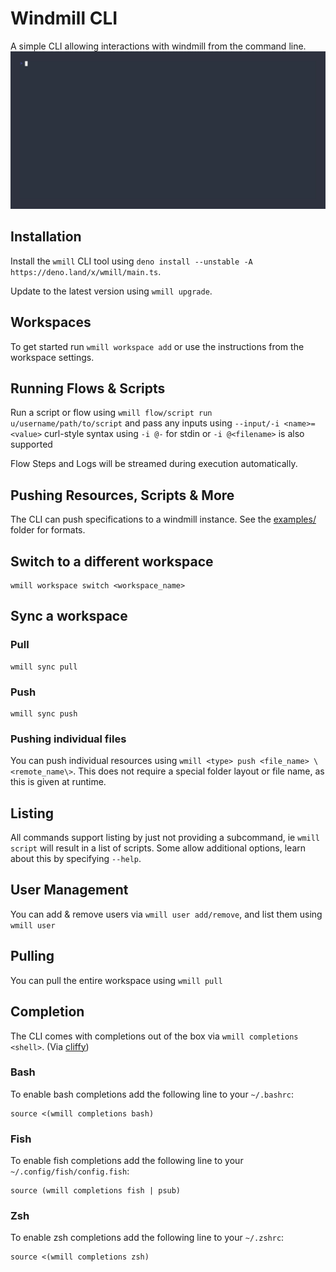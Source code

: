 # Windmill CLI

A simple CLI allowing interactions with windmill from the command line.
![](./vhs/output/setup.gif)

## Installation

Install the `wmill` CLI tool using
`deno install --unstable -A https://deno.land/x/wmill/main.ts`.

Update to the latest version using `wmill upgrade`.

## Workspaces

To get started run `wmill workspace add` or use the instructions from the
workspace settings.

## Running Flows & Scripts

Run a script or flow using `wmill flow/script run u/username/path/to/script` and
pass any inputs using `--input/-i <name>=<value>` curl-style syntax using
`-i @-` for stdin or `-i @<filename>` is also supported

Flow Steps and Logs will be streamed during execution automatically.

## Pushing Resources, Scripts & More

The CLI can push specifications to a windmill instance. See the
[examples/](./examples/) folder for formats.

## Switch to a different workspace

```
wmill workspace switch <workspace_name>
```

## Sync a workspace

### Pull

```
wmill sync pull
```

### Push

```
wmill sync push
```

### Pushing individual files

You can push individual resources using
`wmill <type> push <file_name> \<remote_name\>`. This does not require a special
folder layout or file name, as this is given at runtime.

## Listing

All commands support listing by just not providing a subcommand, ie
`wmill script` will result in a list of scripts. Some allow additional options,
learn about this by specifying `--help`.

## User Management

You can add & remove users via `wmill user add/remove`, and list them using
`wmill user`

## Pulling

You can pull the entire workspace using `wmill pull`

## Completion

The CLI comes with completions out of the box via `wmill completions <shell>`.
(Via [cliffy](https://cliffy.io/))

### Bash

To enable bash completions add the following line to your `~/.bashrc`:

```
source <(wmill completions bash)
```

### Fish

To enable fish completions add the following line to your
`~/.config/fish/config.fish`:

```
source (wmill completions fish | psub)
```

### Zsh

To enable zsh completions add the following line to your `~/.zshrc`:

```
source <(wmill completions zsh)
```
